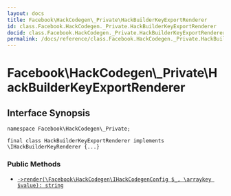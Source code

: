 ```yaml
---
layout: docs
title: Facebook\HackCodegen\_Private\HackBuilderKeyExportRenderer
id: class.Facebook.HackCodegen._Private.HackBuilderKeyExportRenderer
docid: class.Facebook.HackCodegen._Private.HackBuilderKeyExportRenderer
permalink: /docs/reference/class.Facebook.HackCodegen._Private.HackBuilderKeyExportRenderer/
---
```

# Facebook\\HackCodegen\\_Private\\HackBuilderKeyExportRenderer




## Interface Synopsis




``` Hack
namespace Facebook\HackCodegen\_Private;

final class HackBuilderKeyExportRenderer implements \IHackBuilderKeyRenderer {...}
```




### Public Methods




* [` ->render(\Facebook\HackCodegen\IHackCodegenConfig $_, \arraykey $value): string `](<class.Facebook.HackCodegen._Private.HackBuilderKeyExportRenderer.render.md>)